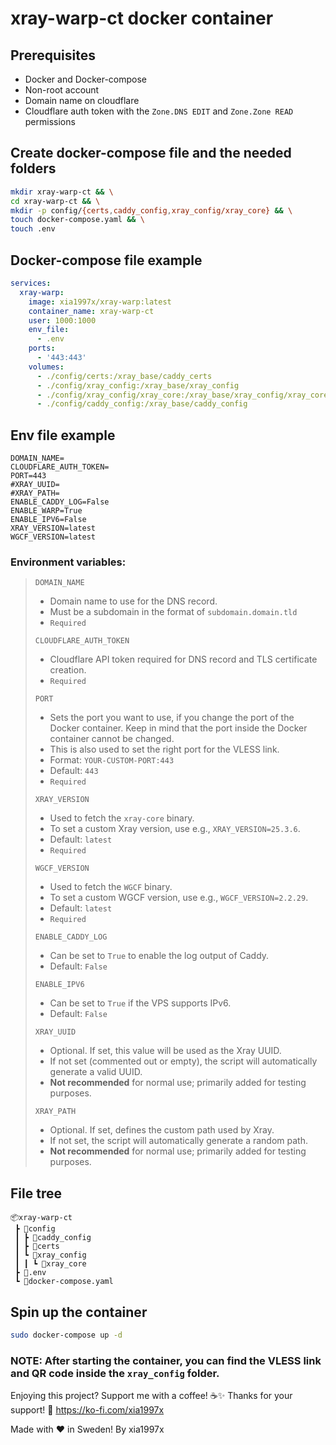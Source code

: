 # xray-warp-ct docker container

## Prerequisites
* Docker and Docker-compose
* Non-root account
* Domain name on cloudflare
* Cloudflare auth token with the `Zone.DNS EDIT` and `Zone.Zone READ` permissions

## Create docker-compose file and the needed folders
```bash
mkdir xray-warp-ct && \
cd xray-warp-ct && \
mkdir -p config/{certs,caddy_config,xray_config/xray_core} && \
touch docker-compose.yaml && \
touch .env
```

## Docker-compose file example
```yaml
services:
  xray-warp:
    image: xia1997x/xray-warp:latest
    container_name: xray-warp-ct
    user: 1000:1000
    env_file:
      - .env
    ports:
      - '443:443'
    volumes:
      - ./config/certs:/xray_base/caddy_certs
      - ./config/xray_config:/xray_base/xray_config
      - ./config/xray_config/xray_core:/xray_base/xray_config/xray_core
      - ./config/caddy_config:/xray_base/caddy_config
```

## Env file example
```dotenv
DOMAIN_NAME=
CLOUDFLARE_AUTH_TOKEN=
PORT=443
#XRAY_UUID=
#XRAY_PATH=
ENABLE_CADDY_LOG=False
ENABLE_WARP=True
ENABLE_IPV6=False
XRAY_VERSION=latest
WGCF_VERSION=latest
```
### **Environment variables:**
> `DOMAIN_NAME`
> - Domain name to use for the DNS record.
> - Must be a subdomain in the format of `subdomain.domain.tld`
> - `Required`
> 
> `CLOUDFLARE_AUTH_TOKEN`
> - Cloudflare API token required for DNS record and TLS certificate creation.
> - `Required`
>
> `PORT`
> - Sets the port you want to use, if you change the port of the Docker container. Keep in mind that the port inside the Docker container cannot be changed.
> - This is also used to set the right port for the VLESS link.
> - Format: `YOUR-CUSTOM-PORT:443`
> - Default: `443`
> - `Required`
>
> `XRAY_VERSION`
> - Used to fetch the `xray-core` binary.
> - To set a custom Xray version, use e.g., `XRAY_VERSION=25.3.6`.
> - Default: `latest`
> - `Required`
>
> `WGCF_VERSION`
> - Used to fetch the `WGCF` binary.
> - To set a custom WGCF version, use e.g., `WGCF_VERSION=2.2.29`.
> - Default: `latest`
> - `Required`
> 
> `ENABLE_CADDY_LOG`
> - Can be set to `True` to enable the log output of Caddy.
> - Default: `False`
> 
> `ENABLE_IPV6`
> - Can be set to `True` if the VPS supports IPv6.
> - Default: `False`
>
> `XRAY_UUID`
> - Optional. If set, this value will be used as the Xray UUID.
> - If not set (commented out or empty), the script will automatically generate a valid UUID.
> - **Not recommended** for normal use; primarily added for testing purposes.
>
> `XRAY_PATH`
> - Optional. If set, defines the custom path used by Xray.
> - If not set, the script will automatically generate a random path.
> - **Not recommended** for normal use; primarily added for testing purposes.


## File tree
```
📦xray-warp-ct
 ┣ 📂config
 ┃ ┣ 📂caddy_config
 ┃ ┣ 📂certs
 ┃ ┗ 📂xray_config
 ┃ ┃ ┗ 📂xray_core
 ┣ 📜.env
 ┗ 📜docker-compose.yaml
```

## Spin up the container
```bash
sudo docker-compose up -d
```
### **NOTE:** After starting the container, you can find the VLESS link and QR code inside the `xray_config` folder.

Enjoying this project? Support me with a coffee! ☕️✨ 
Thanks for your support! 🙌 https://ko-fi.com/xia1997x⁠

Made with ❤️ in Sweden! By xia1997x